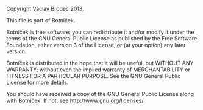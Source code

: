 Copyright Václav Brodec 2013.

This file is part of Botníček.

Botníček is free software: you can redistribute it and/or modify
it under the terms of the GNU General Public License as published by
the Free Software Foundation, either version 3 of the License, or
(at your option) any later version.
 
Botníček is distributed in the hope that it will be useful,
but WITHOUT ANY WARRANTY; without even the implied warranty of
MERCHANTABILITY or FITNESS FOR A PARTICULAR PURPOSE.  See the
GNU General Public License for more details.
 
You should have received a copy of the GNU General Public License
along with Botníček.  If not, see <http://www.gnu.org/licenses/>.
